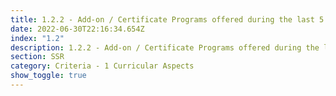 ```yaml
---
title: 1.2.2 - Add-on / Certificate Programs offered during the last 5 years.
date: 2022-06-30T22:16:34.654Z
index: "1.2"
description: 1.2.2 - Add-on / Certificate Programs offered during the last 5 years.
section: SSR
category: Criteria - 1 Curricular Aspects
show_toggle: true
---
```

